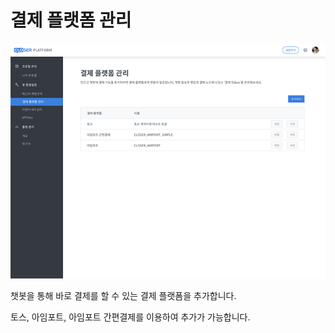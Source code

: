 # 결제 플랫폼 관리

![](../../.gitbook/assets/platform_.png)

챗봇을 통해 바로 결제를 할 수 있는 결제 플랫폼을 추가합니다.

토스, 아임포트, 아임포트 간편결제를 이용하여 추가가 가능합니다.

